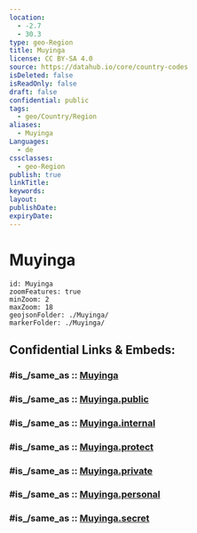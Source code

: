 ```yaml
---
location:
  - -2.7
  - 30.3
type: geo-Region
title: Muyinga
license: CC BY-SA 4.0
source: https://datahub.io/core/country-codes
isDeleted: false
isReadOnly: false
draft: false
confidential: public
tags:
  - geo/Country/Region
aliases:
  - Muyinga
Languages:
  - de
cssclasses:
  - geo-Region
publish: true
linkTitle:
keywords:
layout:
publishDate:
expiryDate:
---
```


# Muyinga

```leaflet
id: Muyinga
zoomFeatures: true 
minZoom: 2 
maxZoom: 18
geojsonFolder: ./Muyinga/
markerFolder: ./Muyinga/
```


## Confidential Links & Embeds: 

### #is_/same_as :: [Muyinga](/_Standards/Earth/Continent/Africa/Africa~Central/Burundi/Provinces~Burundi/Muyinga.md) 

### #is_/same_as :: [Muyinga.public](/_public/Earth/Continent/Africa/Africa~Central/Burundi/Provinces~Burundi/Muyinga.public.md) 

### #is_/same_as :: [Muyinga.internal](/_internal/Earth/Continent/Africa/Africa~Central/Burundi/Provinces~Burundi/Muyinga.internal.md) 

### #is_/same_as :: [Muyinga.protect](/_protect/Earth/Continent/Africa/Africa~Central/Burundi/Provinces~Burundi/Muyinga.protect.md) 

### #is_/same_as :: [Muyinga.private](/_private/Earth/Continent/Africa/Africa~Central/Burundi/Provinces~Burundi/Muyinga.private.md) 

### #is_/same_as :: [Muyinga.personal](/_personal/Earth/Continent/Africa/Africa~Central/Burundi/Provinces~Burundi/Muyinga.personal.md) 

### #is_/same_as :: [Muyinga.secret](/_secret/Earth/Continent/Africa/Africa~Central/Burundi/Provinces~Burundi/Muyinga.secret.md)

